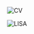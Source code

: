 
![CV](https://user-images.githubusercontent.com/81723867/163879529-6212b3ec-2afa-48b6-9368-20ddd59bb92f.png)





![LISA](https://user-images.githubusercontent.com/81723867/163879513-5672e940-fa65-4861-bda6-dd3d09731c34.png)
